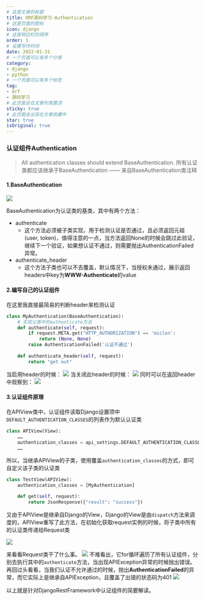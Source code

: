 ```yaml
---
# 这是文章的标题
title: DRF源码学习-Authentication
# 这是页面的图标
icon: django
# 这是侧边栏的顺序
order: 1
# 设置写作时间
date: 2022-01-31
# 一个页面可以有多个分类
category:
- django
- python
# 一个页面可以有多个标签
tag:
- drf
- 源码学习
# 此页面会在文章列表置顶
sticky: true
# 此页面会出现在文章收藏中
star: true
isOriginal: true
---
```

### 认证组件Authentication

> All authentication classes should extend BaseAuthentication.
所有认证类都应该继承于BaseAuthentication
—— 来自BaseAuthentication类注释

<!--more-->
#### 1.BaseAuthentication
![](https://miclon-job.oss-cn-hangzhou.aliyuncs.com/img/20220607222145.png)

BaseAuthentication为认证类的基类，其中有两个方法：
- authenticate
  - 这个方法必须被子类实现，用于检测认证是否通过，且必须返回元祖(user, token)，值得注意的一点，当方法返回None的时候会跳过此验证，继续下一个验证，如果想认证不通过，则需要抛出AuthenticationFailed异常。
- authenticate_header
  - 这个方法子类也可以不去覆盖，默认情况下，当授权未通过，展示返回headers中key为**WWW-Authenticate**的value

#### 2.编写自己的认证组件

在这里我直接最简易的判断header来检测认证
```python
class MyAuthentication(BaseAuthentication):
    # 实现父类中的authenticate方法
    def authenticate(self, request):
        if request.META.get("HTTP_AUTHORIZATION") == 'miclon':
            return (None, None)
        raise AuthenticationFailed('认证不通过')
        
    def authenticate_header(self, request):
        return "get out"
```

当启用header的时候：
![](https://miclon-job.oss-cn-hangzhou.aliyuncs.com/img/20220607222244.png)
当关闭此header的时候：
![](https://miclon-job.oss-cn-hangzhou.aliyuncs.com/img/20220607222301.png)
同时可以在返回header中观察到：
![](https://miclon-job.oss-cn-hangzhou.aliyuncs.com/img/20220607222314.png)

#### 3.认证组件原理

在APIView类中，认证组件读取Django设置项中`DEFAULT_AUTHENTICATION_CLASSES`的列表作为默认认证类
```python
class APIView(View):
	……
	authentication_classes = api_settings.DEFAULT_AUTHENTICATION_CLASSES
    ……
```
所以，当继承APIView的子类，使用覆盖`authentication_classes`的方式，即可自定义该子类的认证类

```python
class TestView(APIView):
    authentication_classes = [MyAuthentication]

    def get(self, request):
        return JsonResponse({"result": "success"})
```
又由于APIView是继承自Django的View，Django的View是由`dispatch`方法来调度的，APIView重写了此方法，在初始化获取request实例的时候，将子类中所有的认证类传递给Request类

![](https://miclon-job.oss-cn-hangzhou.aliyuncs.com/img/20220607222331.png)

来看看Request类干了什么事。
![](https://miclon-job.oss-cn-hangzhou.aliyuncs.com/img/20220607222353.png)
不难看出，它for循环遍历了所有认证组件，分别去执行其中的`authenticate`方法，当出现APIException异常的时候抛出错误。
再回过头看看，当我们认证不允许通过的时候，抛出**AuthenticationFailed**的异常，而它实际上是继承自APIException，且覆盖了出错的状态码为401
![](https://miclon-job.oss-cn-hangzhou.aliyuncs.com/img/20220607222408.png)

以上就是针对DjangoRestFramework中认证组件的简要解读。
